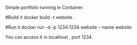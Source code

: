 Simple portfolio running in Container.

#Build it
docker build -t website .

#Run it
docker run -d -p 1234:1234 website --name website

You can access it in localhost , port 1234.